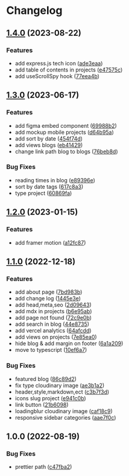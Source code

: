 # Changelog

## [1.4.0](https://github.com/rizaadi/rizaadikurniawan/compare/v1.3.0...v1.4.0) (2023-08-22)


### Features

* add express.js tech icon ([ade3eaa](https://github.com/rizaadi/rizaadikurniawan/commit/ade3eaa9efa2e71ffe2e8ed375332042ae853826))
* add table of contents in projects ([e47575c](https://github.com/rizaadi/rizaadikurniawan/commit/e47575c2ffe2f9974d298c542b5e54b9cd447446))
* add useScrollSpy hook ([77eea4b](https://github.com/rizaadi/rizaadikurniawan/commit/77eea4bc007652070080bc0037a6d964280f47c6))

## [1.3.0](https://github.com/rizaadi/rizaadikurniawan/compare/v1.2.0...v1.3.0) (2023-06-17)


### Features

* add figma embed component ([69988b2](https://github.com/rizaadi/rizaadikurniawan/commit/69988b2e805b1dc124c5e84d337e601a5b58219b))
* add mockup mobile projects ([d64b95a](https://github.com/rizaadi/rizaadikurniawan/commit/d64b95a0e43f5bb4ac2a4303bf1217946a0d36ab))
* add sort by date ([454f74d](https://github.com/rizaadi/rizaadikurniawan/commit/454f74dc9bf812f338d0223f65be281b3b91b5f6))
* add views blogs ([eb41429](https://github.com/rizaadi/rizaadikurniawan/commit/eb414292cf11341dcf0d2b857aef51f729376906))
* change link path blog to blogs ([76beb8d](https://github.com/rizaadi/rizaadikurniawan/commit/76beb8d545a74b7db9182290d6a3dfd5fd226167))


### Bug Fixes

* reading times in blog ([e89396e](https://github.com/rizaadi/rizaadikurniawan/commit/e89396eed8b7e2f0e2bd14392345f69d25551500))
* sort by date tags ([617c8a3](https://github.com/rizaadi/rizaadikurniawan/commit/617c8a321b8a152ecacc8acc1c5fa4001d26e458))
* type project ([60869fa](https://github.com/rizaadi/rizaadikurniawan/commit/60869fa7007c3130d74a1dabfb14ee8469786e81))

## [1.2.0](https://github.com/rizaadi/rizaadikurniawan/compare/v1.1.0...v1.2.0) (2023-01-15)


### Features

* add framer motion ([a12fc87](https://github.com/rizaadi/rizaadikurniawan/commit/a12fc87bbf57520a8955dc758bf12c1e05dcc551))

## [1.1.0](https://github.com/rizaadi/rizaadikurniawan/compare/v1.0.0...v1.1.0) (2022-12-18)


### Features

* add about page ([7bd983b](https://github.com/rizaadi/rizaadikurniawan/commit/7bd983bce8419c0ed67893f974287de57bc9dc5e))
* add change log ([1445e3e](https://github.com/rizaadi/rizaadikurniawan/commit/1445e3e01a1544c3986ef667991d104a523911a6))
* add head,meta,seo ([2d09643](https://github.com/rizaadi/rizaadikurniawan/commit/2d096435d87ed42f5805aec5001d687ae454830a))
* add mdx in projects ([b6e95ab](https://github.com/rizaadi/rizaadikurniawan/commit/b6e95aba5a13ccb802182bce118d6dc16846db1a))
* add page not found ([72c9e0b](https://github.com/rizaadi/rizaadikurniawan/commit/72c9e0b8f0e07ad9ebbe57676f548495862f7cf6))
* add search in blog ([44e8735](https://github.com/rizaadi/rizaadikurniawan/commit/44e873533c1c12e3fb183b4eff11db22e37832f6))
* add vercel analytics ([64afcdd](https://github.com/rizaadi/rizaadikurniawan/commit/64afcdd50480fb347e6c7093fe2faf618227071d))
* add views on projects ([7e85ea0](https://github.com/rizaadi/rizaadikurniawan/commit/7e85ea0b5ea8189c3be489c02ce1dce63a7dfaa4))
* hide blog & add margin on footer ([6a1a209](https://github.com/rizaadi/rizaadikurniawan/commit/6a1a2095fb80c4642b0184b8c4a6549650cc8437))
* move to typescript ([10ef6a7](https://github.com/rizaadi/rizaadikurniawan/commit/10ef6a77bcb81ba385fd4aaa6e8b411ac1693853))


### Bug Fixes

* featured blog ([86c89d2](https://github.com/rizaadi/rizaadikurniawan/commit/86c89d21f0aa7ca67377debb6599eb9e8d8df889))
* fix type cloudinary image ([ae3b1a2](https://github.com/rizaadi/rizaadikurniawan/commit/ae3b1a2a3cd66749b4fb0c47b0a5a2493654d147))
* header,style,markdown,ect ([c3b7f3d](https://github.com/rizaadi/rizaadikurniawan/commit/c3b7f3d4403bc956d99edaf5cb31fb56aeacc88a))
* icons slug project ([e941c0b](https://github.com/rizaadi/rizaadikurniawan/commit/e941c0b786cdac6580aaa426515f053b791e8c8b))
* link button ([21b6098](https://github.com/rizaadi/rizaadikurniawan/commit/21b60989dfb59ed54b0fe4f7cd703bb526cd02f3))
* loadingblur cloudinary image ([caf18c9](https://github.com/rizaadi/rizaadikurniawan/commit/caf18c9a786d295b9cd46ffb93ff55dcbfeaa28e))
* responsive sidebar categories ([aae7f0c](https://github.com/rizaadi/rizaadikurniawan/commit/aae7f0c899d8186c7d764f3e0265eb9250f8843e))

## 1.0.0 (2022-08-19)


### Bug Fixes

* prettier path ([c47fba2](https://github.com/rizaadi/rizaadikurniawan/commit/c47fba29e84daace9d01cdc79de52da88f054d7f))
